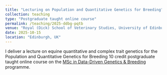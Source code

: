 ```yaml
---
title: "Lecturing on Population and Quantitative Genetics for Breeding"
collection: teaching
type: "Postgraduate taught online course"
permalink: /teaching/2025-ddbg-pqtb
venue: "Royal (Dick) School of Veterinary Studies, University of Edinburgh"
date: 2025-10-15
location: "Edinburgh, UK"
---
```


I deliver a lecture on equine quantitative and complex trait genetics for the Population and Quantitative Genetics for Breeding 10 credit postgraduate taught online course on the [MSc in Data-Driven Genetics & Breeding](https://vet.ed.ac.uk/global-agriculture-food-systems/study/data-driven-breeding-and-genetics) programme.
